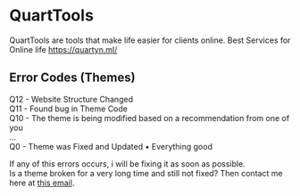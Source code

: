 # QuartTools
QuartTools are tools that make life easier for clients online.
Best Services for Online life
https://quartyn.ml/

## Error Codes (Themes)
Q12 - Website Structure Changed  
Q11 - Found bug in Theme Code  
Q10 - The theme is being modified based on a recommendation from one of you  
...  
Q0 - Theme was Fixed and Updated • Everything good

If any of this errors occurs, i will be fixing it as soon as possible.  
Is a theme broken for a very long time and still not fixed? Then contact me here at [this email](mailto:quartyn.business@gmail.com).
